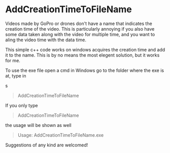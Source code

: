 # AddCreationTimeToFileName
Videos made by GoPro or drones don't have a name that indicates the creation time of the video. 
This is particularly annoying if you also have some data taken along with the video for multiple time, and you want to aling the video time with the data time. 

This simple c++ code works on windows acquires the creation time and add it to the name.
This is by no means the most elegent solution, but it works for me. 

To use the exe file open a cmd in Windows go to the folder where the exe is at, type in 


s


> AddCreationTimeToFileName <directory name>

If you only type

> AddCreationTimeToFileName

the usage will be shown as well

> Usage: AddCreationTimeToFileName.exe <directory name>

Suggestions of any kind are welcomed!
